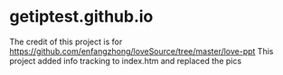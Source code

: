 # getiptest.github.io
The credit of this project is for https://github.com/enfangzhong/loveSource/tree/master/love-ppt
This project added info tracking to index.htm and replaced the pics 
